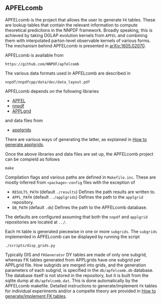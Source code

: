 ## APFELcomb

APFELcomb is the project that allows the user to generate ``FK`` tables. These
are lookup tables that contain the relevant information to compute theoretical 
predicitons in the NNPDF framework. Broadly speaking, this is achieved by 
taking DGLAP evolution kernels from ``APFEL`` and combining them with
interpolated parton-level observable kernels of various forms. The mechanism
behind APFELcomb is presented in [arXiv:1605.02070]().

APFELcomb is available from 
```
https://github.com/NNPDF/apfelcomb
````
The various data formats used in APFELcomb are described in 
```
nnpdf/nnpdfcpp/data/doc/data_layout.pdf
```

APFELcomb depends on the following libraries
* [APFEL](github.com/scarrazza/apfel.git)
* [nnpdf](github.com/NNPDF/nnpdf)
* [APPLgrid](github.com/NNPDF/external/applgrid-1.4.70-nnpd)

and data files from

* [applgrids](github.com/NNPDF/applgrids)

There are various ways of generating the latter, as explained in [How to 
generate applgrids](../tutorials/APPLgrids.md).

Once the above libraries and data files are set up, the APFELcomb project can be
compield as follows
```
make 
```
Compilation flags and various paths are defined in `Makefile.inc`. These are
mostly inferred from `<package>-config` files with the exception of
* `RESULTS_PATH` (default `./results`) Defines the path results are written to.
* `APPL_PATH` (default `../applgrids`) Defines the path to the `applgrid` repository.
* `DB_PATH` (default `.db`) Defines the path to the APFELcomb database.

The defaults are configured assuming that both the `nnpdf` and `applgrid` 
repositories are located at `../`.

Each `FK` table is generated piecewise in one or more `subgrids`. The `subgrids`
implemented in APFELcomb can be displayed by running the script
```
./scripts/disp_grids.py
```
Typically DIS and `FKGenerator` DY tables are made of only one subgrid, whereas
FK tables generated from APPLgrids have one subgrid per APPLgrid file. 
How subgrids are merged into grids, and the generation parameters of each 
subgrid, is specified in the `db/apfelcomb.db` database. The database itself 
is not stored in the repository, but it is built from the sqlite dump at 
`db/apfelcomb.dat`. This is done automatically by the APFELcomb makefile.
Detailed instructions to generate/implement `FK` tables for individual 
experiments and/or a compelte theory are provided in 
[How to generate/implement FK tables](../tutorials/apfelcomb.md).
